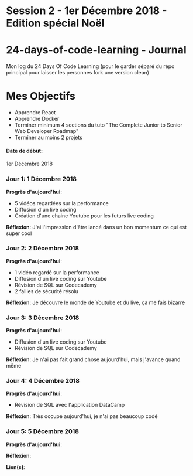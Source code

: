 # Session 2 - 1er Décembre 2018 - Edition spécial Noël

# 24-days-of-code-learning - Journal
Mon log du 24 Days Of Code Learning (pour le garder séparé du répo principal pour laisser les personnes fork une version clean)

# Mes Objectifs
- Apprendre React
- Apprendre Docker
- Terminer minimum 4 sections du tuto "The Complete Junior to Senior Web Developer Roadmap"
- Terminer au moins 2 projets

#### Date de début:
  1er Décembre 2018

### Jour 1: 1 Décembre 2018

**Progrès d'aujourd'hui**:
- 5 vidéos regardées sur la performance
- Diffusion d'un live coding
- Création d'une chaine Youtube pour les futurs live coding

**Réflexion**: J'ai l'impression d'être lancé dans un bon momentum ce qui est super cool


### Jour 2: 2 Décembre 2018

**Progrès d'aujourd'hui**: 
- 1 vidéo regardé sur la performance
- Diffusion d'un live coding sur Youtube
- Révision de SQL sur Codecademy
- 2 failles de sécurité résolu

**Réflexion**: Je découvre le monde de Youtube et du live, ça me fais bizarre


### Jour 3: 3 Décembre 2018

**Progrès d'aujourd'hui**:
- Diffusion d'un live coding sur Youtube
- Révision de SQL sur Codecademy

**Réflexion**: Je n'ai pas fait grand chose aujourd'hui, mais j'avance quand même

### Jour 4: 4 Décembre 2018

**Progrès d'aujourd'hui**:
- Révision de SQL avec l'application DataCamp

**Réflexion**: Très occupé aujourd'hui, je n'ai pas beaucoup codé

### Jour 5: 5 Décembre 2018

**Progrès d'aujourd'hui**:

**Réflexion**: 

**Lien(s)**: